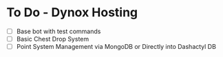 # To Do - Dynox Hosting
- [ ] Base bot with test commands
- [ ] Basic Chest Drop System
- [ ] Point System Management via MongoDB or Directly into Dashactyl DB